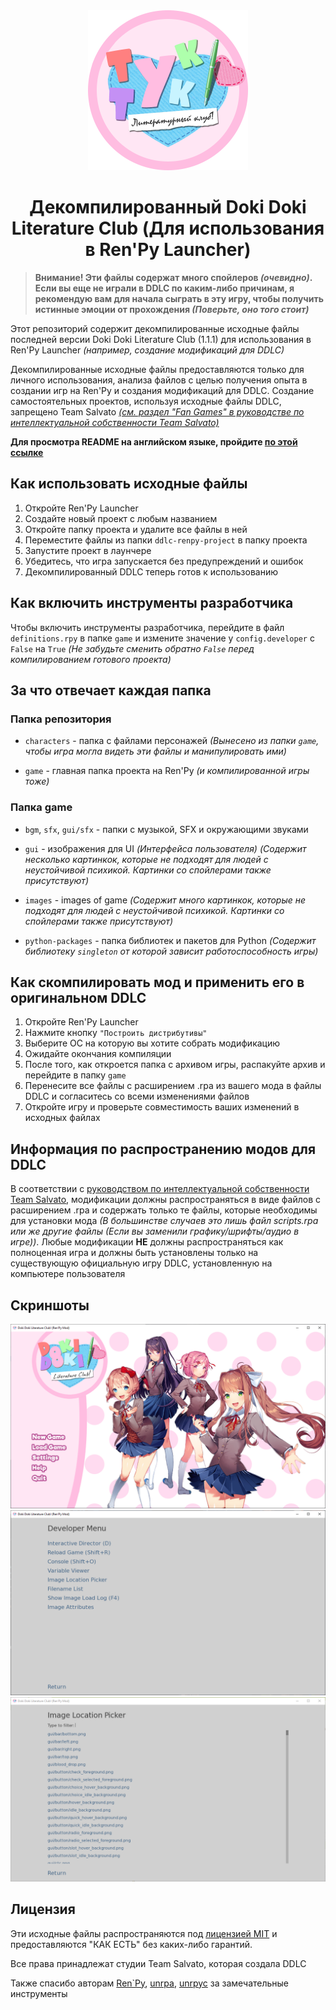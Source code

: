 <div align="center">
 <img src="https://raw.githubusercontent.com/SecondThundeR/DokiDoki-RenPy/your-reality/readme_files/logos/ddlc_logo_ru.png" width="256px" height="256px" alt="DDLC-Logo">

 <h1>Декомпилированный Doki Doki Literature Club (Для использования в Ren'Py Launcher)</h1>
</div>

> **Внимание! Эти файлы содержат много спойлеров *(очевидно)*. Если вы еще не играли в DDLC по каким-либо причинам, я рекомендую вам для начала сыграть в эту игру, чтобы получить истинные эмоции от прохождения *(Поверьте, оно того стоит)***

Этот репозиторий содержит декомпилированные исходные файлы последней версии Doki Doki Literature Club (1.1.1) для использования в Ren'Py Launcher *(например, создание модификаций для DDLC)*

Декомпилированные исходные файлы предоставляются только для личного использования, анализа файлов с целью получения опыта в создании игр на Ren'Py и создания модификаций для DDLC. Создание самостоятельных проектов, используя исходные файлы DDLC, запрещено Team Salvato [*(см. раздел "Fan Games" в руководстве по интеллектуальной собственности Team Salvato)*](http://teamsalvato.com/ip-guidelines/)

**Для просмотра README на английском языке, пройдите [по этой ссылке](https://github.com/SecondThundeR/DokiDoki-RenPy/blob/your-reality/README.md)**

## Как использовать исходные файлы

1. Откройте Ren'Py Launcher
2. Создайте новый проект с любым названием
3. Откройте папку проекта и удалите все файлы в ней
4. Переместите файлы из папки `ddlc-renpy-project` в папку проекта
5. Запустите проект в лаунчере
6. Убедитесь, что игра запускается без предупреждений и ошибок
7. Декомпилированный DDLC теперь готов к использованию

## Как включить инструменты разработчика

Чтобы включить инструменты разработчика, перейдите в файл `definitions.rpy` в папке `game` и измените значение у `config.developer` с `False` на `True` *(Не забудьте сменить обратно `False` перед компилированием готового проекта)*

## За что отвечает каждая папка

### Папка репозитория

- `characters` - папка с файлами персонажей *(Вынесено из папки `game`, чтобы игра могла видеть эти файлы и манипулировать ими)*

- `game` - главная папка проекта на Ren'Py *(и компилированной игры тоже)*

### Папка game

- `bgm`, `sfx`, `gui/sfx` - папки с музыкой, SFX и окружающими звуками

- `gui` - изображения для UI *(Интерфейса пользователя)* *(Содержит несколько картинкок, которые не подходят для людей с неустойчивой психикой. Картинки со спойлерами также присутствуют)*

- `images` - images of game *(Содержит много картинкок, которые не подходят для людей с неустойчивой психикой. Картинки со спойлерами также присутствуют)*

- `python-packages` - папка библиотек и пакетов для Python *(Содержит библиотеку `singleton` от которой зависит работоспособность игры)*

## Как скомпилировать мод и применить его в оригинальном DDLC

1. Откройте Ren'Py Launcher
2. Нажмите кнопку `"Построить дистрибутивы"`
3. Выберите ОС на которую вы хотите собрать модификацию
4. Ожидайте окончания компиляции
5. После того, как откроется папка с архивом игры, распакуйте архив и перейдите в папку `game`
6. Перенесите все файлы с расширением .rpa из вашего мода в файлы DDLC и согласитесь со всеми изменениями файлов
7. Откройте игру и проверьте совместимость ваших изменений в исходных файлах

## Информация по распространению модов для DDLC

В соответствии с [руководством по интеллектуальной собственности Team Salvato](http://teamsalvato.com/ip-guidelines/), модификации должны распространяться в виде файлов с расширением .rpa и содержать только те файлы, которые необходимы для установки мода *(В большинстве случаев это лишь файл scripts.rpa или же другие файлы (Если вы заменили графику/шрифты/аудио в игре))*. Любые модификации **НЕ** должны распространяться как полноценная игра и должны быть установлены только на существующую официальную игру DDLC, установленную на компьютере пользователя

## Скриншоты

<div align="center">
 <img src="https://raw.githubusercontent.com/SecondThundeR/DokiDoki-RenPy/your-reality/readme_files/screenshots/main_menu.png" alt="DDLC with edited name">

 <img src="https://raw.githubusercontent.com/SecondThundeR/DokiDoki-RenPy/your-reality/readme_files/screenshots/dev_menu.png" alt="Developer Tools Screenshot">

 <img src="https://raw.githubusercontent.com/SecondThundeR/DokiDoki-RenPy/your-reality/readme_files/screenshots/image_loc_picker.png" alt="Image Location Picker Screenshot">
</div>

## Лицензия

Эти исходные файлы распространяются под [лицензией MIT](https://github.com/SecondThundeR/DokiDoki-RenPy/blob/your-reality/LICENSE) и предоставляются "КАК ЕСТЬ" без каких-либо гарантий.

Все права принадлежат студии Team Salvato, которая создала DDLC

Также спасибо авторам [Ren`Py](https://github.com/renpy/renpy), [unrpa](https://github.com/Lattyware/unrpa), [unrpyc](https://github.com/CensoredUsername/unrpyc) за замечательные инструменты
